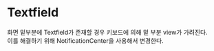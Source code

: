 # Textfield 
화면 밑부분에 Textfield가 존재할 경우 키보드에 의해 밑 부분 view가 가려진다.  
이를 해결하기 위해  NotificationCenter을 사용해서 변경한다.


